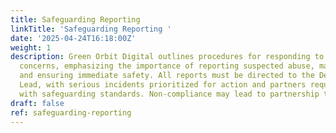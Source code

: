 ```yaml
---
title: Safeguarding Reporting
linkTitle: 'Safeguarding Reporting '
date: '2025-04-24T16:18:00Z'
weight: 1
description: Green Orbit Digital outlines procedures for responding to safeguarding
  concerns, emphasizing the importance of reporting suspected abuse, maintaining confidentiality,
  and ensuring immediate safety. All reports must be directed to the Designated Safeguarding
  Lead, with serious incidents prioritized for action and partners required to comply
  with safeguarding standards. Non-compliance may lead to partnership termination.
draft: false
ref: safeguarding-reporting
---
```


